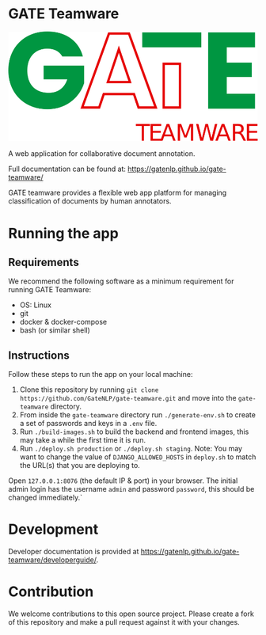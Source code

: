 # GATE Teamware

![](/frontend/public/static/img/gate-teamware-logo.svg "GATE Teamware")

A web application for collaborative document annotation. 

Full documentation can be found at: <https://gatenlp.github.io/gate-teamware/>

GATE teamware provides a flexible web app platform for managing classification of documents by human annotators.

# Running the app
## Requirements
We recommend the following software as a minimum requirement for running GATE Teamware:
* OS: Linux
* git
* docker & docker-compose
* bash (or similar shell)

## Instructions
Follow these steps to run the app on your local machine:
1. Clone this repository by running `git clone https://github.com/GateNLP/gate-teamware.git` and move into the `gate-teamware` directory.
1. From inside the `gate-teamware` directory run `./generate-env.sh` to create a set of passwords and keys in a `.env` file.
1. Run `./build-images.sh` to build the backend and frontend images, this may take a while the first time it is run. 
1. Run `./deploy.sh production` or `./deploy.sh staging`. Note: You may want to change the value of `DJANGO_ALLOWED_HOSTS` in `deploy.sh` to match the URL(s) that you are deploying to.

Open `127.0.0.1:8076` (the default IP & port) in your browser. The initial admin login has the username `admin` and password `password`, this should be changed immediately.`


# Development
Developer documentation is provided at <https://gatenlp.github.io/gate-teamware/developerguide/>.

# Contribution
We welcome contributions to this open source project. Please create a fork of this repository and make a pull request against it with your changes.





[docs]: https://gatenlp.github.io/gate-teamware/